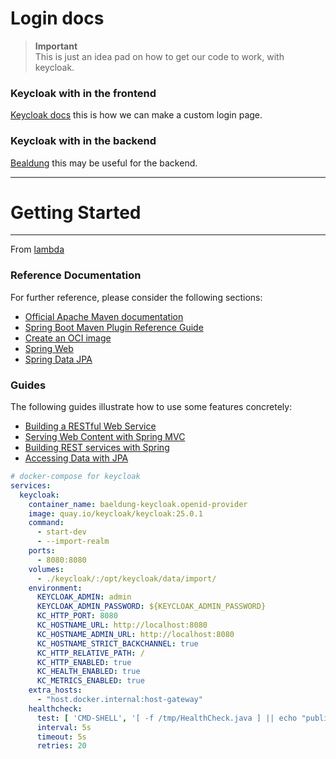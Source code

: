 # Login docs

> **Important** \
> This is just an idea pad on how to get our code to work, with keycloak.

### Keycloak with in the frontend

[Keycloak docs](https://www.keycloak.org/docs/latest/server_development/#_themes) this is how we can make a custom login page.

### Keycloak with in the backend

[Bealdung](https://www.baeldung.com/spring-boot-keycloak) this may be useful for the backend.

---

# Getting Started

---
From [lambda](https://github.com/Pollak-Projects/Lambda/blob/main/lambda-server/HELP.md)

### Reference Documentation

For further reference, please consider the following sections:

* [Official Apache Maven documentation](https://maven.apache.org/guides/index.html)
* [Spring Boot Maven Plugin Reference Guide](https://docs.spring.io/spring-boot/docs/3.1.4/maven-plugin/reference/html/)
* [Create an OCI image](https://docs.spring.io/spring-boot/docs/3.1.4/maven-plugin/reference/html/#build-image)
* [Spring Web](https://docs.spring.io/spring-boot/docs/3.1.4/reference/htmlsingle/index.html#web)
* [Spring Data JPA](https://docs.spring.io/spring-boot/docs/3.1.4/reference/htmlsingle/index.html#data.sql.jpa-and-spring-data)

### Guides

The following guides illustrate how to use some features concretely:

* [Building a RESTful Web Service](https://spring.io/guides/gs/rest-service/)
* [Serving Web Content with Spring MVC](https://spring.io/guides/gs/serving-web-content/)
* [Building REST services with Spring](https://spring.io/guides/tutorials/rest/)
* [Accessing Data with JPA](https://spring.io/guides/gs/accessing-data-jpa/)

```yml
# docker-compose for keycloak
services:
  keycloak:
    container_name: baeldung-keycloak.openid-provider
    image: quay.io/keycloak/keycloak:25.0.1
    command:
      - start-dev
      - --import-realm
    ports:
      - 8080:8080
    volumes:
      - ./keycloak/:/opt/keycloak/data/import/
    environment:
      KEYCLOAK_ADMIN: admin
      KEYCLOAK_ADMIN_PASSWORD: ${KEYCLOAK_ADMIN_PASSWORD}
      KC_HTTP_PORT: 8080
      KC_HOSTNAME_URL: http://localhost:8080
      KC_HOSTNAME_ADMIN_URL: http://localhost:8080
      KC_HOSTNAME_STRICT_BACKCHANNEL: true
      KC_HTTP_RELATIVE_PATH: /
      KC_HTTP_ENABLED: true
      KC_HEALTH_ENABLED: true
      KC_METRICS_ENABLED: true
    extra_hosts:
      - "host.docker.internal:host-gateway"
    healthcheck:
      test: [ 'CMD-SHELL', '[ -f /tmp/HealthCheck.java ] || echo "public class HealthCheck { public static void main(String[] args) throws java.lang.Throwable { System.exit(java.net.HttpURLConnection.HTTP_OK == ((java.net.HttpURLConnection)new java.net.URL(args[0]).openConnection()).getResponseCode() ? 0 : 1); } }" > /tmp/HealthCheck.java && java /tmp/HealthCheck.java http://localhost:8080/auth/health/live' ]
      interval: 5s
      timeout: 5s
      retries: 20
```